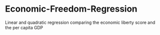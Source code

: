 # Economic-Freedom-Regression
Linear and quadratic regression comparing the economic liberty score and the per capita GDP
